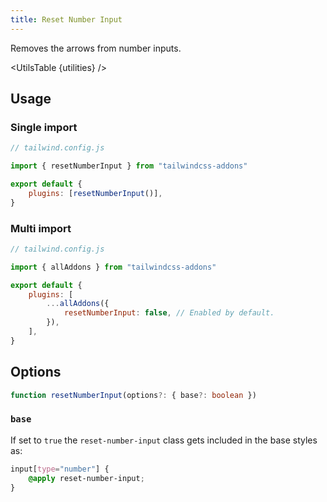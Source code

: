 ```yaml
---
title: Reset Number Input
---
```


<script>
	import UtilsTable from '$lib/UtilsTable.svelte'
	import { getUtilities } from "$lib/utilities/tailwind.js"
    import { resetNumberInput } from "tailwindcss-addons"
    const utilities = getUtilities(resetNumberInput().handler);
</script>

Removes the arrows from number inputs.

<UtilsTable {utilities} />

## Usage

### Single import

```js
// tailwind.config.js

import { resetNumberInput } from "tailwindcss-addons"

export default {
    plugins: [resetNumberInput()],
}
```

### Multi import

```js
// tailwind.config.js

import { allAddons } from "tailwindcss-addons"

export default {
    plugins: [
        ...allAddons({
            resetNumberInput: false, // Enabled by default.
        }),
    ],
}
```

## Options

```ts
function resetNumberInput(options?: { base?: boolean })
```

### `base`

If set to `true` the `reset-number-input` class gets included in the base styles as:

```css
input[type="number"] {
    @apply reset-number-input;
}
```
